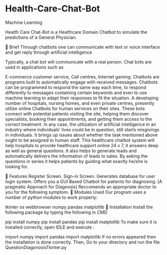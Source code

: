 # Health-Care-Chat-Bot
 Machine Learning

Health Care Chat-Bot is a Healthcare Domain Chatbot to simulate the predictions of a General Physician.

📃 Brief
Through chatbots one can communicate with text or voice interface and get reply through artificial intelligence

Typically, a chat bot will communicate with a real person. Chat bots are used in applications such as

E-commerce customer service,
Call centres,
Internet gaming.
Chatbots are programs built to automatically engage with received messages. Chatbots can be programmed to respond the same way each time, to respond differently to messages containing certain keywords and even to use machine learning to adapt their responses to fit the situation. A developing number of hospitals, nursing homes, and even private centres, presently utilize online Chatbots for human services on their sites. These bots connect with potential patients visiting the site, helping them discover specialists, booking their appointments, and getting them access to the correct treatment. In any case, the utilization of artificial intelligence in an industry where individuals’ lives could be in question, still starts misgivings in individuals. It brings up issues about whether the task mentioned above ought to be assigned to human staff. This healthcare chatbot system will help hospitals to provide healthcare support online 24 x 7, it answers deep as well as general questions. It also helps to generate leads and automatically delivers the information of leads to sales. By asking the questions in series it helps patients by guiding what exactly he/she is looking for.

📇 Features
Register Screen.
Sign-in Screen.
Generates database for user login system.
Offers you a GUI Based Chatbot for patients for diagnosing. [A pragmatic Approach for Diagnosis]
Reccomends an appropriate doctor to you for the following symptom.
📜 Modules Used
Our program uses a number of python modules to work properly:

tkinter
os
webbrowser
numpy
pandas
matplotlib
🔳 Installation
Install the following package by typing the following in CMD

pip install numpy
pip install pandas
pip install matplotlib
To make sure it is installed correctly, open IDLE and execute :

import numpy
import pandas
import matplotlib
If no errors appeared then the installation is done correctly. Then, Go to your directory and run the file QuestionDiagonosisTkinter.py

